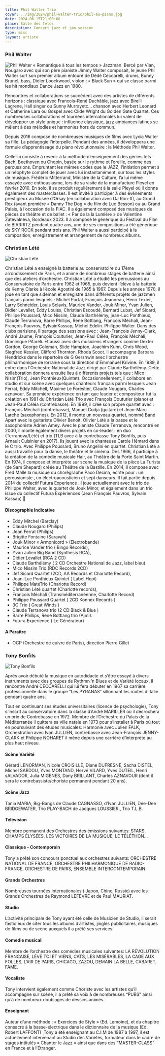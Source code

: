 ```yaml
---
title: Phil Walter Trio
cover: ../img/2024/phil-walter-trio/phil-au-piano.jpg
date: 2024-06-15T21:00:00
place: Salle des fetes
description: Concert jazz et jam session
type: misc
layout: artiste
---
```


### Phil Walter
![Phil Walter](../img/2024/phil-walter-trio/phil-walter.jpg)
« Romantique à tous les tempos » Jazzman. Bercé par Vian, Nougaro avec qui son père pianiste Jimmy Walter composait, le jeune Phil Walter sort son premier album entouré de Dédé Ceccarelli, drums, Bunny Brunel, bass, Didier Loockwood, violon : « Black Sun » qui se classe parmi les hit mondiaux Dance Jazz en 1980.

Rencontres et collaborations se succèdent avec des artistes de différents horizons : classique avec Francois-René Duchâble,  jazz avec Birelli Lagrene, Hall singer ou Sunny Murrayetc... chanson avec Herbert Leonard et Catherine Lara ou Gospel avec  Clide Wright du Golden Gate Quartet. Ces nombreuses collaborations et tournées internationales lui valent de développer un style unique : influence classique, jazz ambiances latines se mêlent à des mélodies et harmonies hors du commun.

Depuis 2016 compose de nombreuses musiques de films avec Lycia Walter sa fille. La pédagogie l’interpelle. Pendant des années, il  développera une formule d’apprentissage du piano révolutionnaire : la Méthode Phil Walter. 

Celle-ci consiste à revenir à la méthode d’enseignement des génies tels Bach, Beethoven ou Chopin, basée sur le rythme et l’oreille, comme des percussions. Empruntant les mêmes codes que le JAZZ, l’initiation permet à un néophyte complet de jouer avec lui instantanément, sur tous les styles de musique. Frédéric Mitterrand, Ministre de la  Culture, l’a lui même essayée avec enthousiasme, lors de sa visite de la manufacture Pleyel en février 2010. En solo, il se produit régulièrement à la salle Pleyel où il donna également des masterclasses. Il est invité à participer à des événements prestigieux au Musée d’Orsay (en collaboration avec DJ Ron-X), au Grand Rex (avant première « Danny The Dog » du film de Luc Besson) ou au Grand Palais, à l’occasion de la FIAC. Il a également composé des musiques de pièces de théâtre et de ballet : « Par de la la Lumiére » de Valentine Zatevalneva, Bordeaux 2023. Il a composé le générique du Festival du Film de BIARRITZ pendant quatre ans, une de ses compositions a été générique de SKY ROCK pendant trois ans. Phil Walter a aussi participé à la composition, enregistrement et arrangement de nombreux albums. 

### Christian Lété
![Christian Lété](../img/2024/phil-walter-trio/christian-lete.jpg)

Christian Lété a enseigné la batterie au conservatoire du 17ème arrondissement de Paris, et a animé de nombreux stages de batterie ainsi que des ateliers d’orchestre. Christian Lété a étudié les percussions au Conservatoire de Paris entre 1962 et 1965, puis devient l’élève à la batterie de Kenny Clarke à l’école Agostini de 1965 à 1967. Depuis les années 1970, il joue en tant que sideman et enregistre dans différents projets de jazzmen français parmi lesquels : Michel Portal, François Jeanneau, Henri Texier, Larry Schneider, Louis Sclavis, Maurice Vander, Jouk Minor, Yvan Julien, Didier Levallet, Eddy Louiss, Christian Escoudé, Bernard Lubat, Jef Sicard, Phillipe Poussard, Mico Nissim, Claude Barthélémy, jean-Luc Ponthieux, Claude Terranova, Barre Phillips, René Bottlang, François Méchali, Jean-François Pauvros, SylvainKassap, Michel Edelin. Philippe Walter. Dans des clubs parisiens, il partage des sessions avec : Jean-François Jenny-Clark, André Jaume, François Couturier, Jean-Paul Céléa, François Méchali, Dominique Pifaréli.  Et aussi avec des musiciens étrangers comme Dexter Gordon, George Coleman, Slide Hampton, Joachim Kuhn, Chris Wood, Siegfred Kessler, Clifford Thornton, Rhoda Scoot. Il accompagne Barbara Hendricks dans le répertoire de G Gershwin avec l'orchestre philharmonique de lorraine sous la direction d'Emmanuel Krivine. En 1989, il entre dans l'Orchestre National de Jazz dirigé par Claude Barthélémy. Cette collaboration donnera ensuite lieu à différents projets tels que : Mico Nisim(Trio), Jean Ponthieux(Quintet). Occasionnellement, il collabore en studio et sur scène avec quelques chanteurs français parmi lesquels Jean Ferrat, Eddy Mitchell, Maxime Le Forestier, Claude Nougaro, Charles aznavour. Sa première expérience en tant que leader et compositeur fut la création en 1981 du Christian Lété Trio avec François Couturier (piano) et Jean-Paul Céléa (contrebasse). En 1999, il crée son propre quartet avec : François Méchali (contrebasse), Manuel Codja (guitare) et Jean-Marc Larché (saxophones). En 2012, il monte un nouveau quartet, nommé Band Apart avec le guitariste Olivier Benoit, Olivier Lété à la basse et le saxophoniste Adrien Amey. Avec le pianiste Claude Terranova, rencontré en 2000, il monte également divers projets en co-leader : en duo (Terranova/Lété) et trio (TLB avec à la contrebasse Tony Bonfils, puis Arnault Cuisinier en 2017).  Ils jouent avec la chanteuse Carole Hémard dans le C trio.  Avec Philippe Poussard, Bruno Angelini en quartet. Christian Lété a aussi travaillé pour la danse, le théâtre et le cinéma. Dès 1966, il participe à la création de la comédie musicale Hair, au Théâtre de la Porte Saint Martin. En 1974, il compose et interprète sur scène la musique de la pièce La Turista (de Sam Shepard) créée au Théâtre de la Bastille. En 2014, il compose avec Fred Malle la musique du chorégraphe Paco Decina, écrite pour : un percusioniste , un électroacousticien et sept danseurs. Il fait partie depuis 2014 du collectif  Futura Experience .Il joue actuellement avec le trio de Philippe Walter, avec le quartet de Jouk Minor, et également dans un trio issue du collectif Futura Expèriences (Jean François Pauvros, Sylvain Kassap)

#### Discographie Indicative
- Eddy Mitchel (Barclay)
- Claude Nougaro (Philips)
- Jean Ferrat (Philips)
- Brigitte Fontaine (Saravah)
- Jouk Minor « Armonicord » (Electrobande)
- Maurice Vander trio ( Bingo Records),
- Yvan Julien Big Band (Synthesis RCA),
- Didier Levallet (RCA 2 CD)
- Claude Barthélémy ( 2 CD Orchestre National de Jazz, label bleu)
- Mico Nissim Trio (RDC Records 2CD)
- Jef Sicard Quartet (2CD, AA Records et Charlotte Record),
- Jean-Luc Ponthieux Quintet ( Label Hopi)
- Philippe MatéTrio (Charlotte Record)
- Christian Lété quartet (Charlotte records),
- François Méchali (Transméditerranéenne, Charlotte Record)
- Philippe Poussard Quartet ( 2CD Konnex Records )
- 3C Trio ( Great Winds )
- Claude Terranova trio (2 CD Black & Blue )
- Barre Phillips, René Bottlang trio (Ajmi).
- Futura Experience ( Le Générateur)

#### A Paraitre
- OCP (Orchestre de cuivre de Paris), direction Pierre Gillet

### Tony Bonfils
![Tony Bonfils](../img/2024/phil-walter-trio/tony-bonfils.jpg)

Après avoir débuté la musique en autodidacte et s’être essayé à divers instruments avec des groupes de Rythmn ’n Blues et de Variété locaux, il rencontre André CECCARELLI qui lui fera débuter en 1967 sa carrière professionnelle dans le groupe “Les PYRANAS” sillonnant les routes d’Italie pendant quatre ans.

Tout en continuant ses études universitaires (licence de psychologie), Tony s’inscrit au conservatoire dans la classe d’André MARILLER où il décrochera un prix de Contrebasse en 1972. Membre de l’Orchestre du Palais de la Méditerranée il quittera sa ville natale en 1973 pour s’installer à Paris où tout en poursuivant des études musicales: Harmonie avec Julien FALK, Orchestration avec Ivan JULLIEN, contrebasse avec Jean-François JENNY-CLARK et Philippe NOHARET il mène depuis une carrière d’interprète au plus haut niveau.

#### Scène Variété
Gérard LENORMAN, Nicole CROISILLE, Diane DUFRESNE, Sacha DISTEL, Michel SARDOU, Yves MONTAND, Hervé VILARD, Yves DUTEIL, Henri sALVADOR, Julia MIGENES, Dany BRILLANT, Charles AZNAVOUR (dont il sera le contrebassiste/choriste permanent pendant 20 ans).

#### Scène Jazz
Tania MARIA, Big-Bangs de Claude CAGNASSO, d’Ivan JULLIEN, Dee-Dee BRIDGEWATER, Trio PLAY-BACH de Jacques LOUSSIER., Trio T.L.B.

#### Télévision
Membre permanent des Orchestres des émissions suivantes:
STARS, CHAMPS ÉLYSÉES, LES VICTOIRES DE LA MUSIQUE, LE TÉLÉTHON...

#### Classique - Contemporain
Tony a prêté son concours ponctuel aux orchestres suivants:
ORCHESTRE NATIONAL DE FRANCE, ORCHESTRE PHILHARMONIQUE DE RADIO-FRANCE, ORCHESTRE DE PARIS, ENSEMBLE INTERCONTEMPORAIN.

#### Grands Orchestres
Nombreuses tournées internationales ( Japon, Chine, Russie) avec les Grands Orchestres de Raymond LEFÈVRE et de Paul MAURIAT.

#### Studio
L’activité principale de Tony ayant été celle de Musicien de Studio, il serait fastidieux de citer tous les albums d’artistes, jingles publicitaires, musiques de films ou de scène auxquels il a prêté ses services.

#### Comedie musical
Membre de l’orchestre des comédies musicales suivantes: 
LA RÉVOLUTION FRANCAISE, LÈVE TOI ET VIENS, CATS, LES MISÉRABLES, LA CAGE AUX FOLLES, L’AIR DE PARIS, CHICAGO, ZAZOU, DEMAIN LA BELLE, CABARET, FAME.

#### Vocaliste
Tony intervient également comme Choriste avec les artistes qu’il accompagne sur scène, il a prêté sa voix à de nombreuses “PUBS” ainsi qu’à de nombreux doublages de dessins animés.

#### Enseignant
Auteur d’une méthode : « Exercices de Style » (Ed. Lemoine), et du chapitre consacré à la basse-électrique dans le dictionnaire de la musique (Ed. Robert LAFFONT) ,Tony a été enseignant au C.I.M de 1987 à 1997, il est actuellement intervenant au Studio des Variétés, formateur dans le cadre de stages intitulés « Chanter le Jazz » ainsi que dans des “MASTER-CLASS” en France et à l’Étranger.


